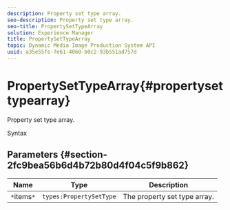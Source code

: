 ```yaml
---
description: Property set type array.
seo-description: Property set type array.
seo-title: PropertySetTypeArray
solution: Experience Manager
title: PropertySetTypeArray
topic: Dynamic Media Image Production System API
uuid: a35e55fe-7e61-4060-b0c2-93b551ad757d
---
```


# PropertySetTypeArray{#propertysettypearray}

Property set type array.

 Syntax 

## Parameters {#section-2fc9bea56b6d4b72b80d4f04c5f9b862}

|  Name  | Type  | Description  |
|---|---|---|
|  `*`items`*`  | `types:PropertySetType`  | The property set type array.  |

